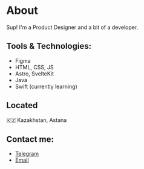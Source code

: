 # About
Sup! I'm a Product Designer and a bit of a developer.

## Tools & Technologies:
- Figma
- HTML, CSS, JS
- Astro, SvelteKit
- Java
- Swift (currently learning)

## Located
🇰🇿 Kazakhstan, Astana

## Contact me:
- [Telegram](https://t.me/galievranis)<br>
- [Email](mailto:galievdesign@gmail.com)
